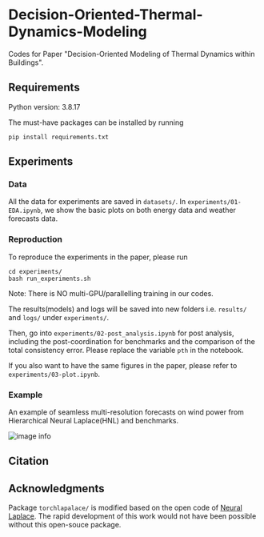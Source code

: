 # Decision-Oriented-Thermal-Dynamics-Modeling

Codes for Paper "Decision-Oriented Modeling of Thermal Dynamics within Buildings".

## Requirements
Python version: 3.8.17

The must-have packages can be installed by running
```
pip install requirements.txt
```

## Experiments
### Data
All the data for experiments are saved in ```datasets/```. In ```experiments/01-EDA.ipynb```, we show the basic plots on both energy data and weather forecasts data.

### Reproduction
To reproduce the experiments in the paper, please run
```
cd experiments/
bash run_experiments.sh
```
Note: There is NO multi-GPU/parallelling training in our codes. 

The results(models) and logs will be saved into new folders i.e. ```results/``` and ```logs/``` under ```experiments/```.

Then, go into ```experiments/02-post_analysis.ipynb``` for post analysis, including the post-coordination for benchmarks and the comparison of the total consistency error. Please replace the variable ```pth``` in the notebook.

If you also want to have the same figures in the paper, please refer to ```experiments/03-plot.ipynb```.

### Example
An example of seamless multi-resolution forecasts on wind power from Hierarchical Neural Laplace(HNL) and benchmarks.

![image info](./figs/display.png)

## Citation


## Acknowledgments
Package ```torchlapalace/``` is modified based on the open code of [Neural Laplace](https://github.com/samholt/NeuralLaplace). The rapid development of this work would not have been possible without this open-souce package. 
